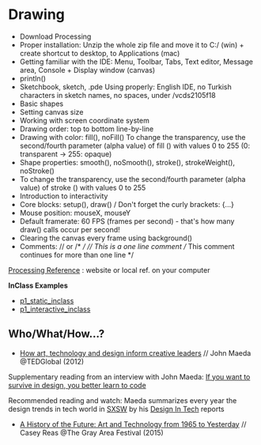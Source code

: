 # Drawing

- Download Processing
- Proper installation: Unzip the whole zip file and move it to C:/ (win) + create shortcut to desktop, to Applications (mac)
- Getting familiar with the IDE: Menu, Toolbar, Tabs, Text editor, Message area, Console + Display window (canvas)
- println()
- Sketchbook, sketch, .pde Using properly: English IDE, no Turkish characters in sketch names, no spaces, under /vcds2105f18
- Basic shapes
- Setting canvas size
- Working with screen coordinate system
- Drawing order: top to bottom line-by-line
- Drawing with color: fill(), noFill()
To change the transparency, use the second/fourth parameter (alpha value) of fill () with values 0 to 255 (0: transparent -> 255: opaque)
- Shape properties: smooth(), noSmooth(), stroke(), strokeWeight(), noStroke()
- To change the transparency, use the second/fourth parameter (alpha value) of stroke () with values 0 to 255
- Introduction to interactivity
- Core blocks: setup(), draw() / Don't forget the curly brackets: {...}
- Mouse position: mouseX, mouseY
- Default framerate: 60 FPS (frames per second) - that's how many draw() calls occur per second!
- Clearing the canvas every frame using background()
- Comments: // or /* */
// This is a one line comment 
/* This comment 
continues for more 
than one line */

[Processing Reference](https://processing.org/reference/) : website or local ref. on your computer

**InClass Examples**
- [p1_static_inclass](https://github.com/cerenkayalar/VCDS2105-ICM/blob/master/inclass/p1_static_inclass.pde) 
- [p1_interactive_inclass](https://github.com/cerenkayalar/VCDS2105-ICM/blob/master/inclass/p1_interactive_inclass.pde)

## Who/What/How...?
- [How art, technology and design inform creative leaders](https://www.ted.com/talks/john_maeda_how_art_technology_and_design_inform_creative_leaders) // John Maeda @TEDGlobal (2012)
 
 Supplementary reading from an interview with John Maeda: [If you want to survive in design, you better learn to code](https://www.wired.com/2017/03/john-maeda-want-survive-design-better-learn-code/)
 
Recommended reading and watch: Maeda summarizes every year the design trends in tech world in [SXSW](https://www.sxsw.com) by his [Design In Tech](https://designintech.report) reports

 - [A History of the Future: Art and Technology from 1965 to Yesterday](https://www.youtube.com/watch?v=mHox98NFU3o) // Casey Reas @The Gray Area Festival (2015)
